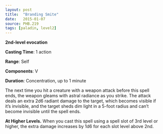 ```yaml
---
layout: post
title:  "Branding Smite"
date:   2015-01-07
source: PHB.219
tags: [paladin, level2]
---
```


**2nd-level evocation**

**Casting Time**: 1 action

**Range**: Self

**Components**: V

**Duration**: Concentration, up to 1 minute

The next time you hit a creature with a weapon attack before this spell ends, the weapon gleams with astral radiance as you strike. The attack deals an extra 2d6 radiant damage to the target, which becomes visible if it’s invisible, and the target sheds dim light in a 5-foot radius and can’t become invisible until the spell ends.

**At Higher Levels.** When you cast this spell using a spell slot of 3rd level or higher, the extra damage increases by 1d6 for each slot level above 2nd.
